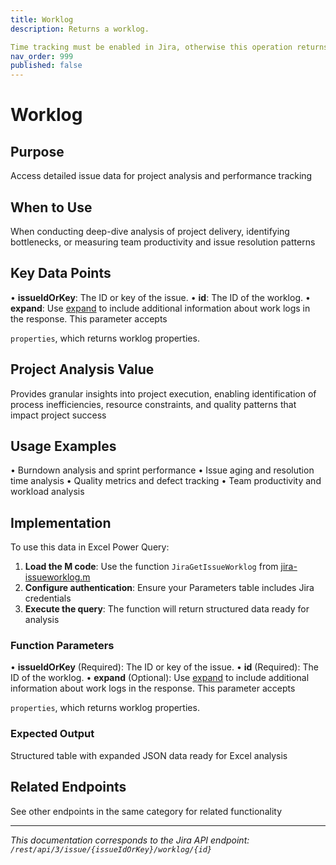 ```yaml
---
title: Worklog
description: Returns a worklog.

Time tracking must be enabled in Jira, otherwise this operation returns an error. For more information, see [Configuring time trac...
nav_order: 999
published: false
---
```


# Worklog

## Purpose
Access detailed issue data for project analysis and performance tracking

## When to Use
When conducting deep-dive analysis of project delivery, identifying bottlenecks, or measuring team productivity and issue resolution patterns

## Key Data Points
• **issueIdOrKey**: The ID or key of the issue.
• **id**: The ID of the worklog.
• **expand**: Use [expand](#expansion) to include additional information about work logs in the response. This parameter accepts

`properties`, which returns worklog properties.

## Project Analysis Value
Provides granular insights into project execution, enabling identification of process inefficiencies, resource constraints, and quality patterns that impact project success

## Usage Examples
• Burndown analysis and sprint performance
• Issue aging and resolution time analysis
• Quality metrics and defect tracking
• Team productivity and workload analysis

## Implementation
To use this data in Excel Power Query:

1. **Load the M code**: Use the function `JiraGetIssueWorklog` from [jira-issueworklog.m](../assets/jira-issueworklog.m)
2. **Configure authentication**: Ensure your Parameters table includes Jira credentials
3. **Execute the query**: The function will return structured data ready for analysis

### Function Parameters
• **issueIdOrKey** (Required): The ID or key of the issue.
• **id** (Required): The ID of the worklog.
• **expand** (Optional): Use [expand](#expansion) to include additional information about work logs in the response. This parameter accepts

`properties`, which returns worklog properties.

### Expected Output
Structured table with expanded JSON data ready for Excel analysis

## Related Endpoints
See other endpoints in the same category for related functionality

---
*This documentation corresponds to the Jira API endpoint: `/rest/api/3/issue/{issueIdOrKey}/worklog/{id}`*
